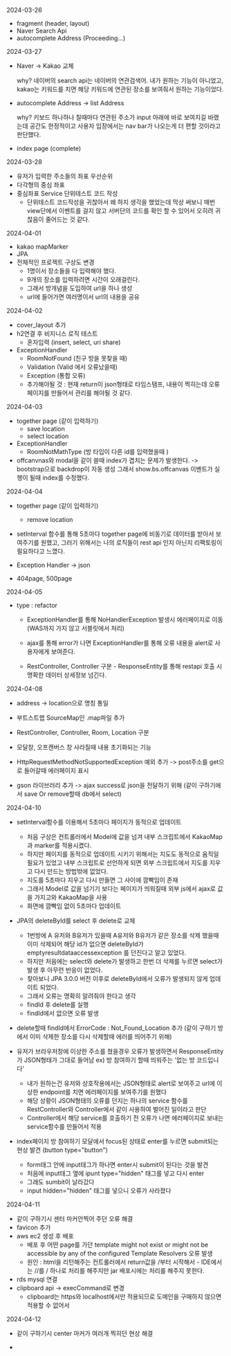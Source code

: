 2024-03-26
- fragment (header, layout)
- Naver Search Api
- autocomplete Address (Proceeding...)

2024-03-27
- Naver -> Kakao 교체

  why? 네이버의 search api는 네이버의 연관검색어. 내가 원하는 기능이 아니었고, kakao는 키워드를 치면 해당 키워드에 연관된 장소를 보여줘서 원하는 기능이었다.
  
- autocomplete Address -> list Address

  why? 키보드 하나하나 칠때마다 연관된 주소가 input 아래에 바로 보여지길 바랬는데 공간도 한정적이고 사용자 입장에서는 nav bar가 나오는게 더 편할 것이라고 판단했다.
  
- index page (complete)

2024-03-28
- 유저가 입력한 주소들의 좌표 우선순위
- 다각형의 중심 좌표
- 중심좌표 Service 단위테스트 코드 작성
  - 단위테스트 코드작성을 귀찮아서 왜 하지 생각을 했었는데 막상 써보니 매번 view단에서 이벤트를 걸지 않고 서버단의 코드를 확인 할 수 있어서 오히려 귀찮음이 줄어드는 것 같다.

2024-04-01
- kakao mapMarker
- JPA
- 전체적인 프로젝트 구상도 변경
   - 1명이서 장소들을 다 입력해야 했다.
   - 9개의 장소를 입력하려면 시간이 오래걸린다.
   - 그래서 방개념을 도입하여 url을 하나 생성
   - url에 들어가면 여러명이서 url의 내용을 공유

2024-04-02
- cover_layout 추가
- h2연결 후 비지니스 로직 테스트
  - 혼자입력 (insert, select, uri share)
- ExceptionHandler
    - RoomNotFound (친구 방을 못찾을 때)
    - Validation (Valid 에서 오류났을때)
    - Exception (통합 오류)
    - 추가해야될 것 : 현재 return이 json형태로 타임스탬프, 내용이 찍히는데 오류페이지를 만들어서 관리를 해야될 것 같다.

 2024-04-03
- together page (같이 입력하기)
   - save location
   - select location
- ExceptionHandler
    - RoomNotMathType (방 타입이 다른 id를 입력했을때 )
- offcanvnas와 modal을 같이 쓸때 index가 겹치는 문제가 발생한다. -> bootstrap으로 backdrop이 자동 생성 그래서 show.bs.offcanvas 이벤트가 실행이 될때 index를 수정했다.

2024-04-04
- together page (같이 입력하기)
   - remove location
- setInterval 함수를 통해 5초마다 together page에 비동기로 데이터를 받아서 보여주기를 원했고,
  그러기 위해서는 나의 로직들이 rest api 인지 아닌지 리팩토링이 필요하다고 느꼈다.

- Exception Handler -> json
- 404page, 500page

2024-04-05

- type : refactor

    - ExceptionHandler를 통해 NoHandlerException 발생시 에러페이지로 이동
(WAS까지 가지 않고 서블릿에서 처리)

    - ajax를 통해 error가 나면 ExceptionHandler를 통해 오류 내용을 alert로 사용자에게 보여준다.

    - RestController, Controller 구분 - ResponseEntity를 통해 restapi 호출 시 명확한 데이터 상세정보 넘긴다.
 
2024-04-08

- address -> location으로 명칭 통일

- 부트스트랩 SourceMap인 .map파일 추가

- RestController, Controller, Room, Location 구분

- 모달창, 오프캔버스 창 사라질때 내용 초기화되는 기능

- HttpRequestMethodNotSupportedException 예외 추가
-> post주소를 get으로 들어갈때 에러페이지 표시

- gson 라이브러리 추가
-> ajax success로 json을 전달하기 위해 (같이 구하기에서 save Or remove할때 db에서 select)

2024-04-10

- setInterval함수를 이용해서 5초마다 페이지가 동적으로 업데이트
    - 처음 구상은 컨트롤러에서 Model에 값을 넘겨 내부 스크립트에서 KakaoMap과 marker를 적용시켰다.
    - 하지만 페이지를 동적으로 업데이트 시키기 위해서는 지도도 동적으로 움직일 필요가 있었고 내부 스크립트로 선언하게 되면 외부 스크립트에서 지도를 지우고 다시 만드는 방법밖에 없었다.
    - 지도를 5초마다 지우고 다시 만들면 그 사이에 깜빡임이 존재
    - 그래서 Model로 값을 넘기기 보다는 페이지가 띄워질때 외부 js에서  ajax로 값을 가지고와 KakaoMap을 사용
    - 화면에 깜빡임 없이 5초마다 업데이트

- JPA의 deleteById를 select 후 delete로 교체
    - 1번방에 A 유저와 B유저가 있을때 A유저와 B유저가 같은 장소를 삭제 했을때 이미 삭제되어 해당 id가 없으면 deleteById가 emptyresultdataaccessexception 를 던진다고 알고 있었다.
    - 하지만 처음에는 select와 delete가 발생하고 한번 더 삭제를 누르면 select가 발생 후 아무런 반응이 없었다.
    - 찾아보니 JPA 3.0.0 버전 이후로 deleteById에서 오류가 발생되지 않게 업데이트 되었다.
    - 그래서 오류는 명확히 알려줘야 한다고 생각
    - findId 후 delete를 실행
    - findId에서 없으면 오류 발생

- delete할때 findId에서 ErrorCode : Not_Found_Location 추가 (같이 구하기 방에서 이미 삭제한 장소를 다시 삭제할때 에러를 띄어주기 위해)

- 유저가 브라우저창에 이상한 주소를 쳤을경우 오류가 발생하면서 ResponseEntity가 JSON형태가 그대로 들어남 ex) 방 참여하기 할때 띄워주는 '없는 방 코드입니다'
    - 내가 원하는건 유저와 상호작용에서는 JSON형태로 alert로 보여주고 url에 이상한 endpoint를 치면 에러페이지를 보여주기를 원했다
    - 해당 상황이 JSON형태의 오류를 던지는 하나의 service 함수를 RestController와 Controller에서 같이 사용하여 벌어진 일이라고 판단
    - Controller에서 해당 service를 호출하기 전 오류가 나면 에러페이지로 보내는 service함수를 만들어서 적용

- index페이지 방 참여하기 모달에서 focus된 상태로 enter를 누르면 submit되는 현상 발견 (button type="button")
    - form태그 안에 input태그가 하나면 enter시 submit이 된다는 것을 발견
    - 처음에 input태그 옆에 ipunt type="hidden" 태그를 넣고 다시 enter
    - 그래도 sumbit이 날라갔다
    - input hidden="hidden" 태그를 넣으니 오류가 사라졌다

2024-04-11

- 같이 구하기시 센터 마커안찍어 주던 오류 해결
- favicon 추가
- aws ec2 생성 후 배포 
    - 배포 후 어떤 page를 가던 template might not exist or might not be accessible by any of the configured Template Resolvers 오류 발생
    - 원인 : html을 리턴해주는 컨트롤러에서 return값을 /부터 시작해서 - IDE에서는 //를 / 하나로 처리를 해주지만 jar 배포시에는 처리를 해주지 못한다.
- rds mysql 연결
- clipboard api -> execCommand로 변경
    - clipboard는 https와 localhost에서만 적용되므로 도메인을 구매하지 않으면 적용할 수 없어서

 2024-04-12

- 같이 구하기시 center 마커가 여러개 찍히던 현상 해결

- 
